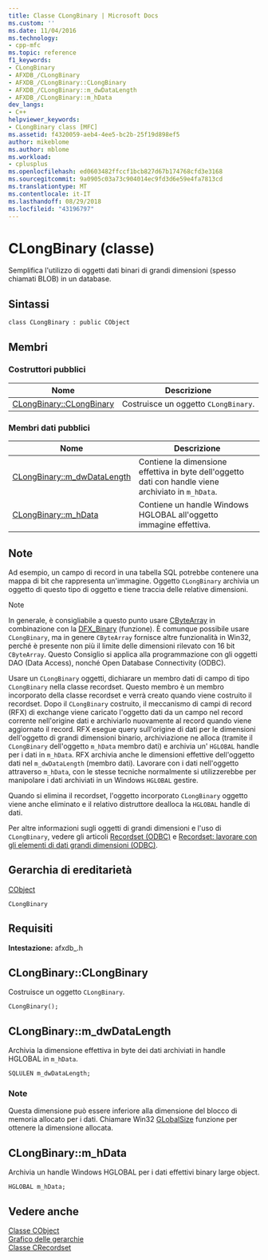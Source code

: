 ```yaml
---
title: Classe CLongBinary | Microsoft Docs
ms.custom: ''
ms.date: 11/04/2016
ms.technology:
- cpp-mfc
ms.topic: reference
f1_keywords:
- CLongBinary
- AFXDB_/CLongBinary
- AFXDB_/CLongBinary::CLongBinary
- AFXDB_/CLongBinary::m_dwDataLength
- AFXDB_/CLongBinary::m_hData
dev_langs:
- C++
helpviewer_keywords:
- CLongBinary class [MFC]
ms.assetid: f4320059-aeb4-4ee5-bc2b-25f19d898ef5
author: mikeblome
ms.author: mblome
ms.workload:
- cplusplus
ms.openlocfilehash: ed0603482ffccf1bcb827d67b174768cfd3e3168
ms.sourcegitcommit: 9a0905c03a73c904014ec9fd3d6e59e4fa7813cd
ms.translationtype: MT
ms.contentlocale: it-IT
ms.lasthandoff: 08/29/2018
ms.locfileid: "43196797"
---
```

# <a name="clongbinary-class"></a>CLongBinary (classe)
Semplifica l'utilizzo di oggetti dati binari di grandi dimensioni (spesso chiamati BLOB) in un database.  
  
## <a name="syntax"></a>Sintassi  
  
```  
class CLongBinary : public CObject  
```  
  
## <a name="members"></a>Membri  
  
### <a name="public-constructors"></a>Costruttori pubblici  
  
|Nome|Descrizione|  
|----------|-----------------|  
|[CLongBinary::CLongBinary](#clongbinary)|Costruisce un oggetto `CLongBinary`.|  
  
### <a name="public-data-members"></a>Membri dati pubblici  
  
|Nome|Descrizione|  
|----------|-----------------|  
|[CLongBinary::m_dwDataLength](#m_dwdatalength)|Contiene la dimensione effettiva in byte dell'oggetto dati con handle viene archiviato in `m_hData`.|  
|[CLongBinary::m_hData](#m_hdata)|Contiene un handle Windows HGLOBAL all'oggetto immagine effettiva.|  
  
## <a name="remarks"></a>Note  
 Ad esempio, un campo di record in una tabella SQL potrebbe contenere una mappa di bit che rappresenta un'immagine. Oggetto `CLongBinary` archivia un oggetto di questo tipo di oggetto e tiene traccia delle relative dimensioni.  
  
> [!NOTE]
>  In generale, è consigliabile a questo punto usare [CByteArray](../../mfc/reference/cbytearray-class.md) in combinazione con la [DFX_Binary](record-field-exchange-functions.md#dfx_binary) (funzione). È comunque possibile usare `CLongBinary`, ma in genere `CByteArray` fornisce altre funzionalità in Win32, perché è presente non più il limite delle dimensioni rilevato con 16 bit `CByteArray`. Questo Consiglio si applica alla programmazione con gli oggetti DAO (Data Access), nonché Open Database Connectivity (ODBC).  
  
 Usare un `CLongBinary` oggetti, dichiarare un membro dati di campo di tipo `CLongBinary` nella classe recordset. Questo membro è un membro incorporato della classe recordset e verrà creato quando viene costruito il recordset. Dopo il `CLongBinary` costruito, il meccanismo di campi di record (RFX) di exchange viene caricato l'oggetto dati da un campo nel record corrente nell'origine dati e archiviarlo nuovamente al record quando viene aggiornato il record. RFX esegue query sull'origine di dati per le dimensioni dell'oggetto di grandi dimensioni binario, archiviazione ne alloca (tramite il `CLongBinary` dell'oggetto `m_hData` membro dati) e archivia un' `HGLOBAL` handle per i dati in `m_hData`. RFX archivia anche le dimensioni effettive dell'oggetto dati nel `m_dwDataLength` (membro dati). Lavorare con i dati nell'oggetto attraverso `m_hData`, con le stesse tecniche normalmente si utilizzerebbe per manipolare i dati archiviati in un Windows `HGLOBAL` gestire.  
  
 Quando si elimina il recordset, l'oggetto incorporato `CLongBinary` oggetto viene anche eliminato e il relativo distruttore dealloca la `HGLOBAL` handle di dati.  
  
 Per altre informazioni sugli oggetti di grandi dimensioni e l'uso di `CLongBinary`, vedere gli articoli [Recordset (ODBC)](../../data/odbc/recordset-odbc.md) e [Recordset: lavorare con gli elementi di dati grandi dimensioni (ODBC)](../../data/odbc/recordset-working-with-large-data-items-odbc.md).  
  
## <a name="inheritance-hierarchy"></a>Gerarchia di ereditarietà  
 [CObject](../../mfc/reference/cobject-class.md)  
  
 `CLongBinary`  
  
## <a name="requirements"></a>Requisiti  
 **Intestazione:** afxdb_.h  
  
##  <a name="clongbinary"></a>  CLongBinary::CLongBinary  
 Costruisce un oggetto `CLongBinary`.  
  
```  
CLongBinary();
```  
  
##  <a name="m_dwdatalength"></a>  CLongBinary::m_dwDataLength  
 Archivia la dimensione effettiva in byte dei dati archiviati in handle HGLOBAL in `m_hData`.  
  
```  
SQLULEN m_dwDataLength;  
```  
  
### <a name="remarks"></a>Note  
 Questa dimensione può essere inferiore alla dimensione del blocco di memoria allocato per i dati. Chiamare Win32 [GLobalSize](/windows/desktop/api/winbase/nf-winbase-globalsize) funzione per ottenere la dimensione allocata.  
  
##  <a name="m_hdata"></a>  CLongBinary::m_hData  
 Archivia un handle Windows HGLOBAL per i dati effettivi binary large object.  
  
```  
HGLOBAL m_hData;  
```  
  
## <a name="see-also"></a>Vedere anche  
 [Classe CObject](../../mfc/reference/cobject-class.md)   
 [Grafico delle gerarchie](../../mfc/hierarchy-chart.md)   
 [Classe CRecordset](../../mfc/reference/crecordset-class.md)
